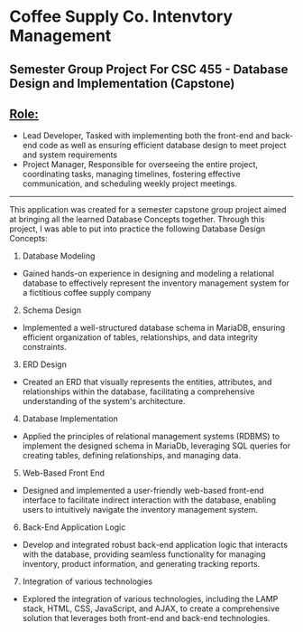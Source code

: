 # Coffee Supply Co. Intenvtory Management
## Semester Group Project For CSC 455 - Database Design and Implementation (Capstone)
## <u>Role:</u> 
- Lead Developer, Tasked with implementing both the front-end and back-end code as well as ensuring efficient database design to meet project and system requirements
- Project Manager, Responsible for overseeing the entire project, coordinating tasks, managing timelines, fostering effective communication, and scheduling weekly project meetings.
---

This application was created for a semester capstone group project aimed at bringing all the learned Database Concepts together. Through this project, I was able to put into
practice the following Database Design Concepts:
1. Database Modeling
- Gained hands-on experience in designing and modeling a relational database to effectively represent the inventory management system for a fictitious coffee supply company

2. Schema Design
- Implemented a well-structured database schema in MariaDB, ensuring efficient organization of tables, relationships, and data integrity constraints.

3. ERD Design
- Created an ERD that visually represents the entities, attributes, and relationships within the database, facilitating a comprehensive understanding of the system's architecture.

4. Database Implementation
- Applied the principles of relational management systems (RDBMS) to implement the designed schema in MariaDb, leveraging SQL queries for creating tables, defining relationships, and managing data.

5. Web-Based Front End
- Designed and implemented a user-friendly web-based front-end interface to facilitate indirect interaction with the database, enabling users to intuitively navigate the inventory management system.

6. Back-End Application Logic
- Develop and integrated robust back-end application logic that interacts with the database, providing seamless functionality for managing inventory, product information, and generating tracking reports.

7. Integration of various technologies
- Explored the integration of various technologies, including the LAMP stack, HTML, CSS, JavaScript, and AJAX, to create a comprehensive solution that leverages both front-end and back-end technologies.



